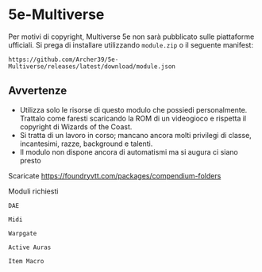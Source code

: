 # 5e-Multiverse


Per motivi di copyright, Multiverse 5e non sarà pubblicato sulle piattaforme ufficiali. Si prega di installare utilizzando `module.zip` o il seguente manifest:

```https://github.com/Archer39/5e-Multiverse/releases/latest/download/module.json```

## Avvertenze
- Utilizza solo le risorse di questo modulo che possiedi personalmente. Trattalo come faresti scaricando la ROM di un videogioco e rispetta il copyright di Wizards of the Coast.
- Si tratta di un lavoro in corso; mancano ancora molti privilegi di classe, incantesimi, razze, background e talenti.
- Il modulo non dispone ancora di automatismi ma si augura ci siano presto


Scaricate 
https://foundryvtt.com/packages/compendium-folders

Moduli richiesti

     
    DAE
     
    Midi
     
    Warpgate
     
    Active Auras
     
    Item Macro
